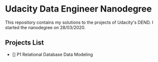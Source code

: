 # Udacity Data Engineer Nanodegree

This repository contains my solutions to the projects of Udacity's DEND. I started the nanodegree on 28/03/2020.

## Projects List

- [] P1 Relational Database Data Modeling

